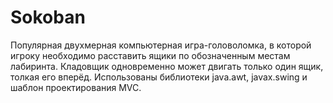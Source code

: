 # Sokoban
Популярная двухмерная компьютерная игра-головоломка, в которой игроку необходимо расставить ящики по обозначенным местам лабиринта. 
Кладовщик одновременно может двигать только один ящик, толкая его вперёд.
Использованы библиотеки java.awt, javax.swing и шаблон проектирования MVC.
